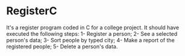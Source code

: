 # RegisterC
It's a register program coded in C for a college project. 
It should have executed the following steps:
1- Register a person;
2- See a selected person's data;
3- Sort people by typed city;
4- Make a report of the registered people;
5- Delete a person's data.

